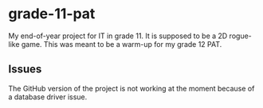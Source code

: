 # grade-11-pat
My end-of-year project for IT in grade 11. It is supposed to be a 2D rogue-like game. This was meant to be a warm-up for my grade 12 PAT.

## Issues
The GitHub version of the project is not working at the moment because of a database driver issue. 
